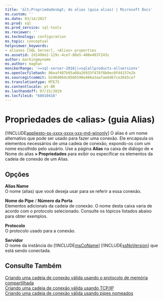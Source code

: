 ```yaml
---
title: '&lt;Propriedades&gt; do alias (guia alias) | Microsoft Docs'
ms.custom: ''
ms.date: 03/14/2017
ms.prod: sql
ms.prod_service: sql-tools
ms.reviewer: ''
ms.technology: configuration
ms.topic: conceptual
helpviewer_keywords:
- aliases [SQL Server], <Alias> properties
ms.assetid: 2d1498e2-129c-4ce7-88e5-408e4037243c
author: markingmyname
ms.author: maghan
monikerRange: '>=sql-server-2016||=sqlallproducts-allversions'
ms.openlocfilehash: 86eaf407b95a08a26933f478f8b0ec0fd4157e2b
ms.sourcegitcommit: b2464064c0566590e486a3aafae6d67ce2645cef
ms.translationtype: MTE75
ms.contentlocale: pt-BR
ms.lasthandoff: 07/15/2019
ms.locfileid: "68010416"
---
```

# <a name="ltaliasgt-properties-alias-tab"></a>Propriedades de &lt;alias&gt; (guia Alias)
[!INCLUDE[appliesto-ss-xxxx-xxxx-xxx-md-winonly](../../includes/appliesto-ss-xxxx-xxxx-xxx-md-winonly.md)]
  O alias é um nome alternativo que pode ser usado para fazer uma conexão. Ele encapsula os elementos necessários de uma cadeia de conexão, expondo-os com um nome escolhido pelo usuário. Use a página **Alias** na caixa de diálogo de **\<** Nome do alias **> Propriedades** para exibir ou especificar os elementos da cadeia de conexão de um Alias.  
  
## <a name="options"></a>Opções  
 **Alias Name**  
 O nome (alias) que você deseja usar para se referir a essa conexão.  
  
 **Nome do Pipe** / **Número da Porta**  
 Elementos adicionais da cadeia de conexão. O nome desta caixa varia de acordo com o protocolo selecionado. Consulte os tópicos listados abaixo para obter exemplos.  
  
 **Protocolo**  
 O protocolo usado para a conexão.  
  
 **Servidor**  
 O nome da instância do [!INCLUDE[msCoName](../../includes/msconame-md.md)] [!INCLUDE[ssNoVersion](../../includes/ssnoversion-md.md)] que está sendo conectada.  
  
## <a name="see-also"></a>Consulte Também  
 [Criando uma cadeia de conexão válida usando o protocolo de memória compartilhada](../../tools/configuration-manager/creating-a-valid-connection-string-using-shared-memory-protocol.md)   
 [Criando uma cadeia de conexão válida usando TCP/IP](../../tools/configuration-manager/creating-a-valid-connection-string-using-tcp-ip.md)   
 [Criando uma cadeia de conexão válida usando pipes nomeados](https://msdn.microsoft.com/library/90930ff2-143b-4651-8ae3-297103600e4f)  
  
  
